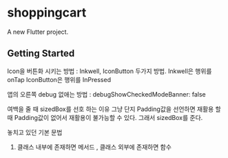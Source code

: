 # shoppingcart

A new Flutter project.

## Getting Started
Icon을 버튼화 시키는 방법 : Inkwell, IconButton 두가지 방법.
Inkwell은 행위를 onTap
IconButton은 행위를 InPressed

앱의 오른쪽 debug 없애는 방법 : debugShowCheckedModeBanner: false 

여백을 줄 때 sizedBox를 선호 하는 이유 
그냥 단지 Padding값을 선언하면 재활용 할 때 Padding값이 
없어서 재활용이 불가능할 수 있다.
그래서 sizedBox를 준다. 

놓치고 있던 기본 문법
1. 클래스 내부에 존재하면 메서드 , 클래스 외부에 존재하면 함수 